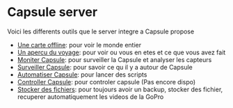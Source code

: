 # Capsule server
Voici les differents outils que le server integre a Capsule propose

* [Une carte offline](http://capsule.local:8080/styles/klokantech-basic/#2/0/0): pour voir le monde entier
* [Un apercu du voyage](http://capsule.local:7000/): pour voir ou vous en etes et ce que vous avez fait
* [Moniter Capsule](http://capsule.local:3000/): pour surveiller la Capsule et analyser les capteurs
* [Surveiller Capsule](http://camera/): pour savoir ce qu il y a autour de Capsule
* [Automatiser Capsule](http://capsule.local:8000/): pour lancer des scripts
* [Controller Capsule](): pour controler capsule (Pas encore dispo)
* [Stocker des fichiers](http://capsule.local:9000/): pour toujours avoir un backup, stocker des fichier, recuperer automatiquement les videos de la GoPro
